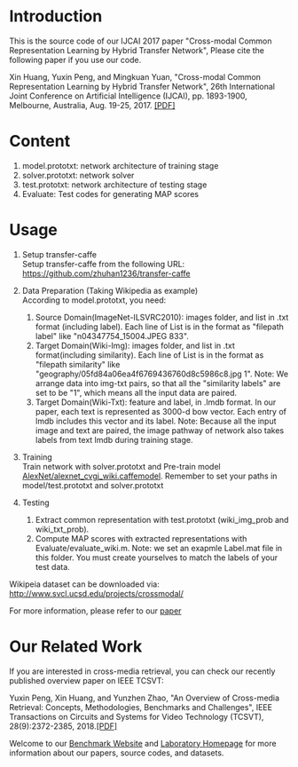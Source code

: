 # Introduction
This is the source code of our IJCAI 2017 paper "Cross-modal Common Representation Learning by Hybrid Transfer Network", Please cite the following paper if you use our code.

Xin Huang, Yuxin Peng, and Mingkuan Yuan, "Cross-modal Common Representation Learning by Hybrid Transfer Network", 26th International Joint Conference on Artificial Intelligence (IJCAI), pp. 1893-1900, Melbourne, Australia, Aug. 19-25, 2017. [[PDF]](http://59.108.48.34/mipl/tiki-download_file.php?fileId=400)

# Content
1. model.prototxt: network architecture of training stage
2. solver.prototxt: network solver
3. test.prototxt: network architecture of testing stage
4. Evaluate: Test codes for generating MAP scores


# Usage
1. Setup transfer-caffe  
Setup transfer-caffe from the following URL: https://github.com/zhuhan1236/transfer-caffe

2. Data Preparation (Taking Wikipedia as example)  
   According to model.prototxt, you need:
   1. Source Domain(ImageNet-ILSVRC2010): images folder, and list in .txt format (including label). Each line of List is in the format as "filepath label" like "n04347754_15004.JPEG 833".
   1. Target Domain(Wiki-Img): images folder, and list in .txt format(including similarity). Each line of List is in the format as "filepath similarity" like "geography/05fd84a06ea4f6769436760d8c5986c8.jpg 1". Note: We arrange data into img-txt pairs, so that all the "similarity labels" are set to be "1", which means all the input data are paired.
   1. Target Domain(Wiki-Txt): feature and label, in .lmdb format. In our paper, each text is represented as 3000-d bow vector. Each entry of lmdb includes this vector and its label. Note: Because all the input image and text are paired, the image pathway of network also takes labels from text lmdb during training stage.

3. Training  
 Train network with solver.prototxt and Pre-train model [AlexNet/alexnet_cvgj_wiki.caffemodel](http://59.108.48.34/mipl/tiki-download_file.php?fileId=1005). Remember to set your paths in model/test.prototxt and solver.prototxt

4. Testing  
   1. Extract common representation with test.prototxt (wiki_img_prob and wiki_txt_prob).  
   1. Compute MAP scores with extracted representations with Evaluate/evaluate_wiki.m. Note: we set an exapmle Label.mat file in this folder. You must create yourselves to match the labels of your test data.

Wikipeia dataset can be downloaded via: http://www.svcl.ucsd.edu/projects/crossmodal/ 

For more information, please refer to our [paper](http://59.108.48.34/mipl/tiki-download_file.php?fileId=400)

# Our Related Work
If you are interested in cross-media retrieval, you can check our recently published overview paper on IEEE TCSVT:

Yuxin Peng, Xin Huang, and Yunzhen Zhao, "An Overview of Cross-media Retrieval: Concepts, Methodologies, Benchmarks and Challenges", IEEE Transactions on Circuits and Systems for Video Technology (TCSVT), 28(9):2372-2385, 2018.[[PDF]](http://59.108.48.34/mipl/tiki-download_file.php?fileId=376)

Welcome to our [Benchmark Website](http://59.108.48.34/mipl/xmedia) and [Laboratory Homepage](http://www.icst.pku.edu.cn/mipl) for more information about our papers, source codes, and datasets.

